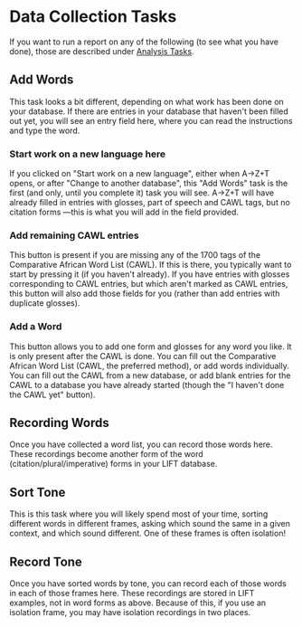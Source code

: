 # Data Collection Tasks
If you want to run a report on any of the following (to see what you have done), those are described under [Analysis Tasks](TASKSANALYSIS.md).

## Add Words
This task looks a bit different, depending on what work has been done on your database.
If there are entries in your database that haven't been filled out yet, you will see an entry field here, where you can read the instructions and type the word.

### Start work on a new language here
If you clicked on "Start work on a new language", either when A→Z+T opens, or after "Change to another database", this "Add Words" task is the first (and only, until you complete it) task you will see. A→Z+T will have already filled in entries with glosses, part of speech and CAWL tags, but no citation forms —this is what you will add in the field provided.

### Add remaining CAWL entries
This button is present if you are missing any of the 1700 tags of the Comparative African Word List (CAWL). If this is there, you typically want to start by pressing it (if you haven't already).
If you have entries with glosses corresponding to CAWL entries, but which aren't marked as CAWL entries, this button will also add those fields for you (rather than add entries with duplicate glosses).

### Add a Word
This button allows you to add one form and glosses for any word you like. It is only present after the CAWL is done.
You can fill out the Comparative African Word List (CAWL, the preferred method), or add words individually.
You can fill out the CAWL from a new database, or add blank entries for the CAWL to a database you have already started (though the "I haven't done the CAWL yet" button).

## Recording Words 
Once you have collected a word list, you can record those words here. These recordings become another form of the word (citation/plural/imperative) forms in your LIFT database.

## Sort Tone
This is this task where you will likely spend most of your time, sorting different words in different frames, asking which sound the same in a given context, and which sound different.
One of these frames is often isolation!

## Record Tone
Once you have sorted words by tone, you can record each of those words in each of those frames here. These recordings are stored in LIFT examples, not in word forms as above. Because of this, if you use an isolation frame, you may have isolation recordings in two places.

